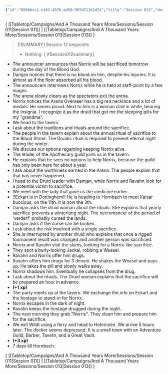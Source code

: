 ```yaml
---
{"id":"0986bcc1-e162-497b-ad50-907d711b2d7e","title":"Session 012","description":"Session 12","publish":true,"date_created":"Saturday, August 26th 2023, 11:56:38 am","date_modified":"Wednesday, April 10th 2024, 8:28:40 pm","cssclasses":["mado-heading"],"path":"Tabletop/Campaigns/And A Thousand Years More/Sessions/Session 012.md","permalink":"/tabletop/campaigns/and-a-thousand-years-more/sessions/session-012/","PassFrontmatter":true}
---
```



{ [[Tabletop/Campaigns/And A Thousand Years More/Sessions/Session 011\|Session 011]] | [[Tabletop/Campaigns/And A Thousand Years More/Sessions/Session 013\|Session 013]] }

> [!SUMMARY] Session 12 keypoints
> - Nothing.
{ #Session012summary}


- The announcer announces that Norrix will be sacrificed tomorrow during the day of the Blood God.
- Damjan notices that there is no blood on him, despite his injuries. It is almost as if the floor absorbed all his blood.
- The announcers interviews Norrix while he is held at staff-point by a few mages.
- The arena slowly clears as the spectators exit the arena.
- Norrix notices the Arena Overseer has a big red necklace and a lot of medals. He seems proud. Next to him is a woman clad in white, bearing the insignia. I recognize it as the druid that got me the sleeping pills for my "grandma".
- We head to the tavern.
- I ask about the traditions and rituals around the sacrifice.
- The people in the tavern explain about the annual ritual of sacrifice to the Blood Stone. The Druidic ritual is required to prevent eternal night during the winter.
- We discuss our options regarding keeping Norrix alive.
- The leader of the Apothecary guild joins us in the tavern.
- He explains that he sees no options to help Norrix, because the guild has only been here for about a year.
- I ask about the worthiness earned in the Arena. The people explain that that has never happened.
- I head to the Druid leader with Damjan, while Norrix and Ravahn look for a potential victim to sacrifice.
- We meet with the lady that gave us the medicine earlier.
- !!Eckart is in Dottinghem!! He is heading to Hornbach to meet Kaisar buccicus, on the 11th. it is now the 3th.
- Damjan asks the druid woman about the rituals. She explains that yearly sacrifice prevents a winterlong night. The necromancer of the period of 'verderf' probably cursed the lands.
- Damjan asks if the curse can be broken.
- I ask about the risk involved with a single sacrifice.
- She is interrupted by another druid who explains that once a rigged tournament result was changed and another person was sacrificed.
- Norrix and Ravahn visit the slums, looking for a Norrix-like sacrifice.
- They spot a burly-looking Jackal, robbing a Weasel.
- Ravahn and Norrix offer him drugs.
- Ravahn offers him drugs for 3 denarii. He shakes the Weasel and pays up. He takes the pill and slowly walks away.
- Norrix shadows him. Eventually he collapses from the drug.
- I ask about the rituals. The Druid woman explains that the sacrifice will be prepared an hour in advance.
- **(+1 xp)**
- The party meets up at the tavern. We exchange the info on Eckart and the hostage to stand-in for Norrix.
- Norrix escapes in the dark of night.
- Ravahn keeps the hostage drugged during the night.
- The next morning they grab "Norrix". They clean him and prepare him for the sacrifice.
- We exit Wildt using a ferry and head to Hohrinzen. We arrive 5 hours later. The docker seems depressed. It is a small town with an Adventure Guild, Barber, Tavern, and a Great Vault.
- **(+3 xp)**
- 7 days till Hornbach.

{ [[Tabletop/Campaigns/And A Thousand Years More/Sessions/Session 011\|Session 011]] | [[Tabletop/Campaigns/And A Thousand Years More/Sessions/Session 013\|Session 013]] }
